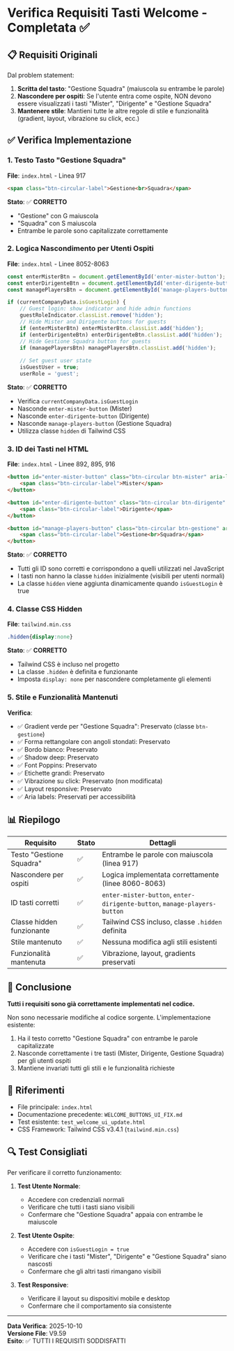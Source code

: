 # Verifica Requisiti Tasti Welcome - Completata ✅

## 📋 Requisiti Originali

Dal problem statement:
1. **Scritta del tasto**: "Gestione Squadra" (maiuscola su entrambe le parole)
2. **Nascondere per ospiti**: Se l'utente entra come ospite, NON devono essere visualizzati i tasti "Mister", "Dirigente" e "Gestione Squadra"
3. **Mantenere stile**: Mantieni tutte le altre regole di stile e funzionalità (gradient, layout, vibrazione su click, ecc.)

## ✅ Verifica Implementazione

### 1. Testo Tasto "Gestione Squadra"

**File**: `index.html` - Linea 917

```html
<span class="btn-circular-label">Gestione<br>Squadra</span>
```

**Stato**: ✅ **CORRETTO**
- "Gestione" con G maiuscola
- "Squadra" con S maiuscola
- Entrambe le parole sono capitalizzate correttamente

### 2. Logica Nascondimento per Utenti Ospiti

**File**: `index.html` - Linee 8052-8063

```javascript
const enterMisterBtn = document.getElementById('enter-mister-button');
const enterDirigenteBtn = document.getElementById('enter-dirigente-button');
const managePlayersBtn = document.getElementById('manage-players-button');

if (currentCompanyData.isGuestLogin) {
    // Guest login: show indicator and hide admin functions
    guestRoleIndicator.classList.remove('hidden');
    // Hide Mister and Dirigente buttons for guests
    if (enterMisterBtn) enterMisterBtn.classList.add('hidden');
    if (enterDirigenteBtn) enterDirigenteBtn.classList.add('hidden');
    // Hide Gestione Squadra button for guests
    if (managePlayersBtn) managePlayersBtn.classList.add('hidden');
    
    // Set guest user state
    isGuestUser = true;
    userRole = 'guest';
```

**Stato**: ✅ **CORRETTO**
- Verifica `currentCompanyData.isGuestLogin`
- Nasconde `enter-mister-button` (Mister)
- Nasconde `enter-dirigente-button` (Dirigente)
- Nasconde `manage-players-button` (Gestione Squadra)
- Utilizza classe `hidden` di Tailwind CSS

### 3. ID dei Tasti nel HTML

**File**: `index.html` - Linee 892, 895, 916

```html
<button id="enter-mister-button" class="btn-circular btn-mister" aria-label="Entra come Mister">
    <span class="btn-circular-label">Mister</span>
</button>

<button id="enter-dirigente-button" class="btn-circular btn-dirigente" aria-label="Entra come Dirigente">
    <span class="btn-circular-label">Dirigente</span>
</button>

<button id="manage-players-button" class="btn-circular btn-gestione" aria-label="Gestione Squadra">
    <span class="btn-circular-label">Gestione<br>Squadra</span>
</button>
```

**Stato**: ✅ **CORRETTO**
- Tutti gli ID sono corretti e corrispondono a quelli utilizzati nel JavaScript
- I tasti non hanno la classe `hidden` inizialmente (visibili per utenti normali)
- La classe `hidden` viene aggiunta dinamicamente quando `isGuestLogin` è true

### 4. Classe CSS Hidden

**File**: `tailwind.min.css`

```css
.hidden{display:none}
```

**Stato**: ✅ **CORRETTO**
- Tailwind CSS è incluso nel progetto
- La classe `.hidden` è definita e funzionante
- Imposta `display: none` per nascondere completamente gli elementi

### 5. Stile e Funzionalità Mantenuti

**Verifica**:
- ✅ Gradient verde per "Gestione Squadra": Preservato (classe `btn-gestione`)
- ✅ Forma rettangolare con angoli stondati: Preservato
- ✅ Bordo bianco: Preservato
- ✅ Shadow deep: Preservato
- ✅ Font Poppins: Preservato
- ✅ Etichette grandi: Preservato
- ✅ Vibrazione su click: Preservato (non modificata)
- ✅ Layout responsive: Preservato
- ✅ Aria labels: Preservati per accessibilità

## 📊 Riepilogo

| Requisito | Stato | Dettagli |
|-----------|-------|----------|
| Testo "Gestione Squadra" | ✅ | Entrambe le parole con maiuscola (linea 917) |
| Nascondere per ospiti | ✅ | Logica implementata correttamente (linee 8060-8063) |
| ID tasti corretti | ✅ | `enter-mister-button`, `enter-dirigente-button`, `manage-players-button` |
| Classe hidden funzionante | ✅ | Tailwind CSS incluso, classe `.hidden` definita |
| Stile mantenuto | ✅ | Nessuna modifica agli stili esistenti |
| Funzionalità mantenuta | ✅ | Vibrazione, layout, gradients preservati |

## 🎯 Conclusione

**Tutti i requisiti sono già correttamente implementati nel codice.**

Non sono necessarie modifiche al codice sorgente. L'implementazione esistente:
1. Ha il testo corretto "Gestione Squadra" con entrambe le parole capitalizzate
2. Nasconde correttamente i tre tasti (Mister, Dirigente, Gestione Squadra) per gli utenti ospiti
3. Mantiene invariati tutti gli stili e le funzionalità richieste

## 📝 Riferimenti

- File principale: `index.html`
- Documentazione precedente: `WELCOME_BUTTONS_UI_FIX.md`
- Test esistente: `test_welcome_ui_update.html`
- CSS Framework: Tailwind CSS v3.4.1 (`tailwind.min.css`)

## 🔍 Test Consigliati

Per verificare il corretto funzionamento:

1. **Test Utente Normale**:
   - Accedere con credenziali normali
   - Verificare che tutti i tasti siano visibili
   - Confermare che "Gestione Squadra" appaia con entrambe le maiuscole

2. **Test Utente Ospite**:
   - Accedere con `isGuestLogin = true`
   - Verificare che i tasti "Mister", "Dirigente" e "Gestione Squadra" siano nascosti
   - Confermare che gli altri tasti rimangano visibili

3. **Test Responsive**:
   - Verificare il layout su dispositivi mobile e desktop
   - Confermare che il comportamento sia consistente

---

**Data Verifica**: 2025-10-10  
**Versione File**: V9.59  
**Esito**: ✅ TUTTI I REQUISITI SODDISFATTI
